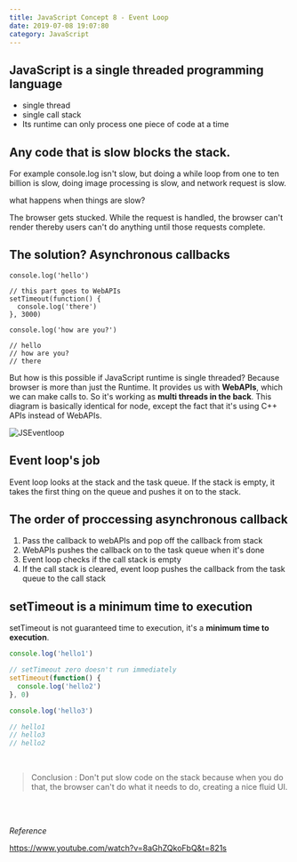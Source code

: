 ```yaml
---
title: JavaScript Concept 8 - Event Loop
date: 2019-07-08 19:07:80
category: JavaScript
---
```


## JavaScript is a single threaded programming language

- single thread
- single call stack
- Its runtime can only process one piece of code at a time

## Any code that is slow blocks the stack.

For example console.log isn't slow, but doing a while loop from one to ten billion is slow, doing image processing is slow, and network request is slow.

what happens when things are slow?

The browser gets stucked. While the request is handled, the browser can't render thereby users can't do anything until those requests complete.

## The solution? Asynchronous callbacks

```js{4-6}
console.log('hello')

// this part goes to WebAPIs
setTimeout(function() {
  console.log('there')
}, 3000)

console.log('how are you?')

// hello
// how are you?
// there
```

But how is this possible if JavaScript runtime is single threaded?
Because browser is more than just the Runtime. It provides us with **WebAPIs**, which we can make calls to. So it's working as **multi threads in the back**. This diagram is basically identical for node, except the fact that it's using C++ APIs instead of WebAPIs.

![JSEventloop](http://maxisam.github.io/2016/09/27/JavaScript-Note-Thread-Event-Loop/javascript_event_loop.png)

## Event loop's job

Event loop looks at the stack and the task queue. If the stack is empty, it takes the first thing on the queue and pushes it on to the stack.

## The order of proccessing asynchronous callback

1. Pass the callback to webAPIs and pop off the callback from stack
2. WebAPIs pushes the callback on to the task queue when it's done
3. Event loop checks if the call stack is empty
4. If the call stack is cleared, event loop pushes the callback from the task queue to the call stack

## setTimeout is a minimum time to execution

setTimeout is not guaranteed time to execution, it's a **minimum time to execution**.

```js
console.log('hello1')

// setTimeout zero doesn't run immediately
setTimeout(function() {
  console.log('hello2')
}, 0)

console.log('hello3')

// hello1
// hello3
// hello2
```

<br>

> Conclusion : Don't put slow code on the stack because when you do that, the browser can't do what it needs to do, creating a nice fluid UI.

<br>
<br>

_Reference_

https://www.youtube.com/watch?v=8aGhZQkoFbQ&t=821s

<br>
<br>
